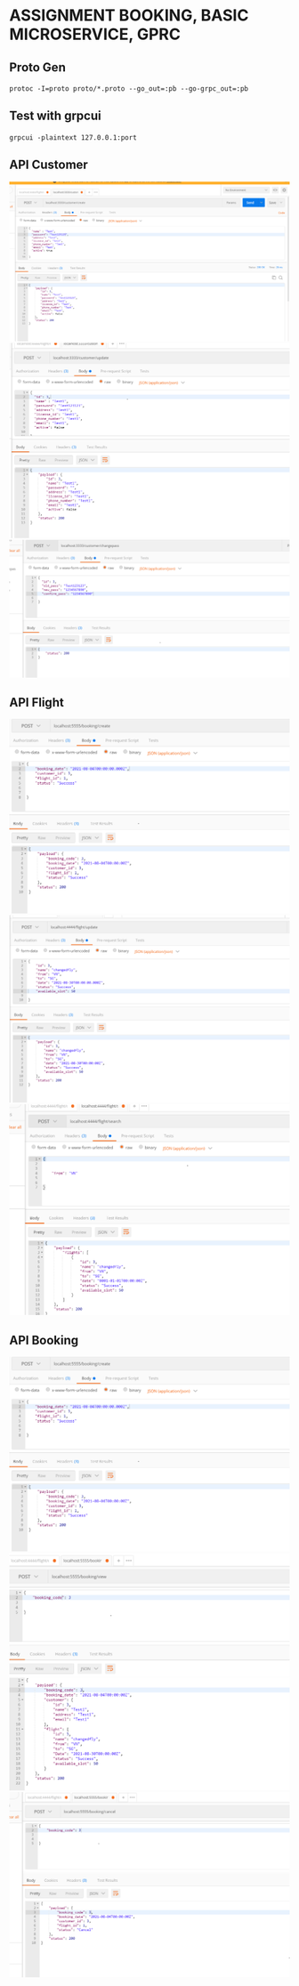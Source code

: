 # ASSIGNMENT BOOKING, BASIC MICROSERVICE, GPRC

## Proto Gen

```shell
protoc -I=proto proto/*.proto --go_out=:pb --go-grpc_out=:pb
```

## Test with grpcui 
```
grpcui -plaintext 127.0.0.1:port
```

## API Customer

![create-customer.png](./create-customer.PNG)
<br />
![update-customer.png](./update-customer.PNG)
<br />
![changepass-customer.png](./changepass-customer.PNG)
<br />

## API Flight
![flight-create.png](./booking-create.PNG)
<br />
![flight-update.png](./flight-update.PNG)
<br />
![flight-search.png](./flight-search.PNG)
<br />


## API Booking
![booking-create.png](./booking-create.PNG)
<br />
![booking-view.png](./booking-view.PNG)
<br />
![booking-cancel.png](./booking-cancel.PNG)
<br />

